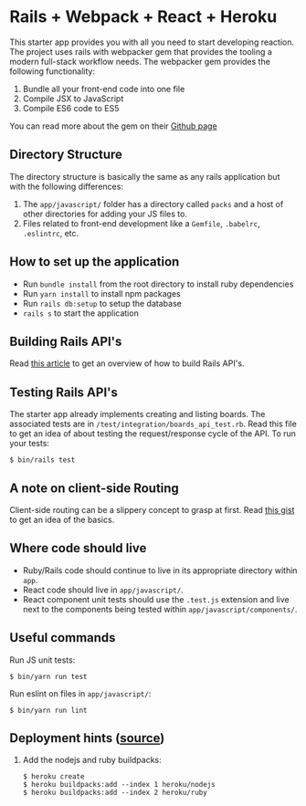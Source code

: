 # Rails + Webpack + React + Heroku

This starter app provides you with all you need to start developing reaction. The project uses rails with webpacker gem that provides the tooling a modern full-stack workflow needs. The webpacker gem provides the following functionality:

1. Bundle all your front-end code into one file
2. Compile JSX to JavaScript
3. Compile ES6 code to ES5

You can read more about the gem on their [Github page](https://github.com/rails/webpacker)

## Directory Structure
The directory structure is basically the same as any rails application but with the following differences:

1. The `app/javascript/` folder has a directory called `packs` and a host of other directories for adding your JS files to.
2. Files related to front-end development like a `Gemfile`, `.babelrc`, `.eslintrc`, etc.

## How to set up the application
- Run `bundle install` from the root directory to install ruby dependencies
- Run `yarn install` to install npm packages
- Run `rails db:setup` to setup the database
- `rails s` to start the application

## Building Rails API's
Read [this article](https://collectiveidea.com/blog/archives/2013/06/13/building-awesome-rails-apis-part-1) to get an overview of how to build Rails API's.

## Testing Rails API's
The starter app already implements creating and listing boards. The associated tests are in `/test/integration/boards_api_test.rb`. Read this file to get an idea of about testing the request/response cycle of the API. To run your tests:

```
$ bin/rails test
```

## A note on client-side Routing
Client-side routing can be a slippery concept to grasp at first. Read [this gist](https://launchschool.com/gists/d6c907f0) to get an idea of the basics.

## Where code should live

* Ruby/Rails code should continue to live in its appropriate directory within
  `app`.
* React code should live in `app/javascript/`.
* React component unit tests should use the `.test.js` extension and live next
  to the components being tested within `app/javascript/components/`.

## Useful commands

Run JS unit tests:

```
$ bin/yarn run test
```

Run eslint on files in `app/javascript/`:

```
$ bin/yarn run lint
```

## Deployment hints ([source](https://medium.com/@hpux/rails-5-1-loves-javascript-a1d84d5318b))

1. Add the nodejs and ruby buildpacks:

    ```
    $ heroku create
    $ heroku buildpacks:add --index 1 heroku/nodejs
    $ heroku buildpacks:add --index 2 heroku/ruby
    ```
